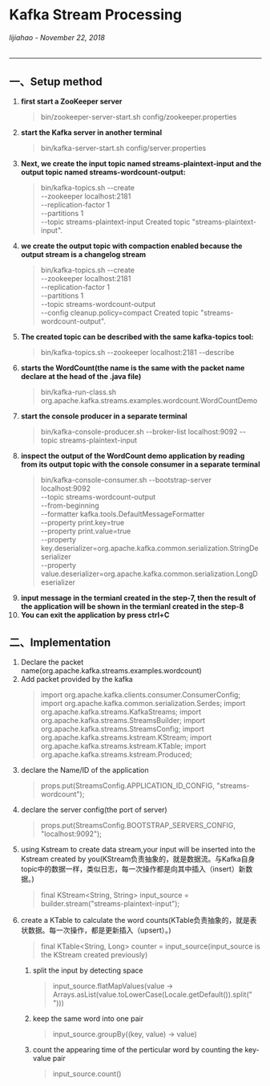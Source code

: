 # **Kafka Stream Processing**
###### lijiahao - November 22, 2018
---
## **一、Setup method**
1. **first start a ZooKeeper server** 
   > bin/zookeeper-server-start.sh config/zookeeper.properties
2. **start the Kafka server in another terminal** 
   > bin/kafka-server-start.sh config/server.properties
3. **Next, we create the input topic named streams-plaintext-input and the output topic named streams-wordcount-output:**
    > bin/kafka-topics.sh --create \
    --zookeeper localhost:2181 \
    --replication-factor 1 \
    --partitions 1 \
    --topic streams-plaintext-input
Created topic "streams-plaintext-input".
4. **we create the output topic with compaction enabled because the output stream is a changelog stream**
    > bin/kafka-topics.sh --create \
    --zookeeper localhost:2181 \
    --replication-factor 1 \
    --partitions 1 \
    --topic streams-wordcount-output \
    --config cleanup.policy=compact
Created topic "streams-wordcount-output".
5. **The created topic can be described with the same kafka-topics tool:**
    > bin/kafka-topics.sh --zookeeper localhost:2181 --describe
6. **starts the WordCount(the name is the same with the packet name declare at the head of the .java file)**
    > bin/kafka-run-class.sh org.apache.kafka.streams.examples.wordcount.WordCountDemo
7. **start the console producer in a separate terminal**
    > bin/kafka-console-producer.sh --broker-list localhost:9092 --topic streams-plaintext-input
8. **inspect the output of the WordCount demo application by reading from its output topic with the console consumer in a separate terminal**
    > bin/kafka-console-consumer.sh --bootstrap-server localhost:9092 \
    --topic streams-wordcount-output \
    --from-beginning \
    --formatter kafka.tools.DefaultMessageFormatter \
    --property print.key=true \
    --property print.value=true \
    --property key.deserializer=org.apache.kafka.common.serialization.StringDeserializer \
    --property value.deserializer=org.apache.kafka.common.serialization.LongDeserializer
9. **input message in the termianl created in the step-7, then the result of the application will be shown in the termianl created in the step-8**
10. **You can exit the application by press ctrl+C**

## **二、Implementation**
1. Declare the packet name(org.apache.kafka.streams.examples.wordcount)
2. Add packet provided by the kafka
    >import org.apache.kafka.clients.consumer.ConsumerConfig;
    >import org.apache.kafka.common.serialization.Serdes;
    >import org.apache.kafka.streams.KafkaStreams;
    >import org.apache.kafka.streams.StreamsBuilder;
    >import org.apache.kafka.streams.StreamsConfig;
    >import org.apache.kafka.streams.kstream.KStream;
    >import org.apache.kafka.streams.kstream.KTable;
    >import org.apache.kafka.streams.kstream.Produced;
3. declare the Name/ID of the application
    >props.put(StreamsConfig.APPLICATION_ID_CONFIG, "streams-wordcount");
4. declare the server config(the port of server)
    >props.put(StreamsConfig.BOOTSTRAP_SERVERS_CONFIG, "localhost:9092");
5. using Kstream to create data stream,your input will be inserted into the Kstream created by you(KStream负责抽象的，就是数据流。与Kafka自身topic中的数据一样，类似日志，每一次操作都是向其中插入（insert）新数据。)
    >final KStream<String, String> input_source = builder.stream("streams-plaintext-input");
6. create a KTable to calculate the word counts(KTable负责抽象的，就是表状数据。每一次操作，都是更新插入（upsert）。)
    >final KTable<String, Long> counter = input_source(input_source is the KStream created previously)
    1. split the input by detecting space
        >input_source.flatMapValues(value -> Arrays.asList(value.toLowerCase(Locale.getDefault()).split(" ")))
    2. keep the same word into one pair
        >input_source.groupBy((key, value) -> value)
    3. count the appearing time of the perticular word by counting the key-value pair
        >input_source.count()

